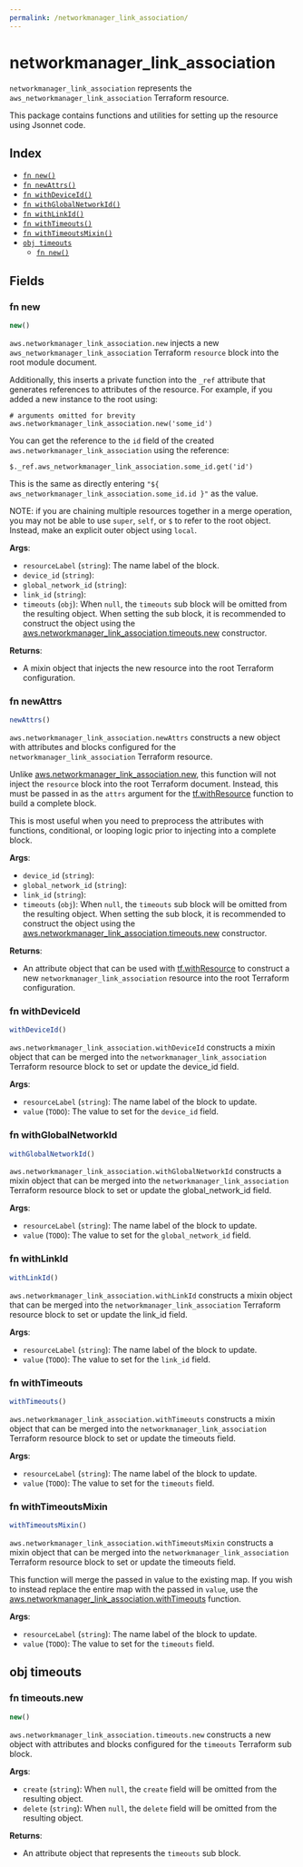 ```yaml
---
permalink: /networkmanager_link_association/
---
```


# networkmanager_link_association

`networkmanager_link_association` represents the `aws_networkmanager_link_association` Terraform resource.



This package contains functions and utilities for setting up the resource using Jsonnet code.


## Index

* [`fn new()`](#fn-new)
* [`fn newAttrs()`](#fn-newattrs)
* [`fn withDeviceId()`](#fn-withdeviceid)
* [`fn withGlobalNetworkId()`](#fn-withglobalnetworkid)
* [`fn withLinkId()`](#fn-withlinkid)
* [`fn withTimeouts()`](#fn-withtimeouts)
* [`fn withTimeoutsMixin()`](#fn-withtimeoutsmixin)
* [`obj timeouts`](#obj-timeouts)
  * [`fn new()`](#fn-timeoutsnew)

## Fields

### fn new

```ts
new()
```


`aws.networkmanager_link_association.new` injects a new `aws_networkmanager_link_association` Terraform `resource`
block into the root module document.

Additionally, this inserts a private function into the `_ref` attribute that generates references to attributes of the
resource. For example, if you added a new instance to the root using:

    # arguments omitted for brevity
    aws.networkmanager_link_association.new('some_id')

You can get the reference to the `id` field of the created `aws.networkmanager_link_association` using the reference:

    $._ref.aws_networkmanager_link_association.some_id.get('id')

This is the same as directly entering `"${ aws_networkmanager_link_association.some_id.id }"` as the value.

NOTE: if you are chaining multiple resources together in a merge operation, you may not be able to use `super`, `self`,
or `$` to refer to the root object. Instead, make an explicit outer object using `local`.

**Args**:
  - `resourceLabel` (`string`): The name label of the block.
  - `device_id` (`string`): 
  - `global_network_id` (`string`): 
  - `link_id` (`string`): 
  - `timeouts` (`obj`):  When `null`, the `timeouts` sub block will be omitted from the resulting object. When setting the sub block, it is recommended to construct the object using the [aws.networkmanager_link_association.timeouts.new](#fn-networkmanagerlinkassociationtimeoutsnew) constructor.

**Returns**:
- A mixin object that injects the new resource into the root Terraform configuration.


### fn newAttrs

```ts
newAttrs()
```


`aws.networkmanager_link_association.newAttrs` constructs a new object with attributes and blocks configured for the `networkmanager_link_association`
Terraform resource.

Unlike [aws.networkmanager_link_association.new](#fn-networkmanagerlinkassociationnew), this function will not inject the `resource`
block into the root Terraform document. Instead, this must be passed in as the `attrs` argument for the
[tf.withResource](https://github.com/tf-libsonnet/core/tree/main/docs#fn-withresource) function to build a complete block.

This is most useful when you need to preprocess the attributes with functions, conditional, or looping logic prior to
injecting into a complete block.

**Args**:
  - `device_id` (`string`): 
  - `global_network_id` (`string`): 
  - `link_id` (`string`): 
  - `timeouts` (`obj`):  When `null`, the `timeouts` sub block will be omitted from the resulting object. When setting the sub block, it is recommended to construct the object using the [aws.networkmanager_link_association.timeouts.new](#fn-networkmanagerlinkassociationtimeoutsnew) constructor.

**Returns**:
  - An attribute object that can be used with [tf.withResource](https://github.com/tf-libsonnet/core/tree/main/docs#fn-withresource) to construct a new `networkmanager_link_association` resource into the root Terraform configuration.


### fn withDeviceId

```ts
withDeviceId()
```

`aws.networkmanager_link_association.withDeviceId` constructs a mixin object that can be merged into the `networkmanager_link_association`
Terraform resource block to set or update the device_id field.



**Args**:
  - `resourceLabel` (`string`): The name label of the block to update.
  - `value` (`TODO`): The value to set for the `device_id` field.


### fn withGlobalNetworkId

```ts
withGlobalNetworkId()
```

`aws.networkmanager_link_association.withGlobalNetworkId` constructs a mixin object that can be merged into the `networkmanager_link_association`
Terraform resource block to set or update the global_network_id field.



**Args**:
  - `resourceLabel` (`string`): The name label of the block to update.
  - `value` (`TODO`): The value to set for the `global_network_id` field.


### fn withLinkId

```ts
withLinkId()
```

`aws.networkmanager_link_association.withLinkId` constructs a mixin object that can be merged into the `networkmanager_link_association`
Terraform resource block to set or update the link_id field.



**Args**:
  - `resourceLabel` (`string`): The name label of the block to update.
  - `value` (`TODO`): The value to set for the `link_id` field.


### fn withTimeouts

```ts
withTimeouts()
```

`aws.networkmanager_link_association.withTimeouts` constructs a mixin object that can be merged into the `networkmanager_link_association`
Terraform resource block to set or update the timeouts field.



**Args**:
  - `resourceLabel` (`string`): The name label of the block to update.
  - `value` (`TODO`): The value to set for the `timeouts` field.


### fn withTimeoutsMixin

```ts
withTimeoutsMixin()
```

`aws.networkmanager_link_association.withTimeoutsMixin` constructs a mixin object that can be merged into the `networkmanager_link_association`
Terraform resource block to set or update the timeouts field.

This function will merge the passed in value to the existing map. If you wish
to instead replace the entire map with the passed in `value`, use the [aws.networkmanager_link_association.withTimeouts](TODO)
function.


**Args**:
  - `resourceLabel` (`string`): The name label of the block to update.
  - `value` (`TODO`): The value to set for the `timeouts` field.


## obj timeouts



### fn timeouts.new

```ts
new()
```


`aws.networkmanager_link_association.timeouts.new` constructs a new object with attributes and blocks configured for the `timeouts`
Terraform sub block.



**Args**:
  - `create` (`string`):  When `null`, the `create` field will be omitted from the resulting object.
  - `delete` (`string`):  When `null`, the `delete` field will be omitted from the resulting object.

**Returns**:
  - An attribute object that represents the `timeouts` sub block.
